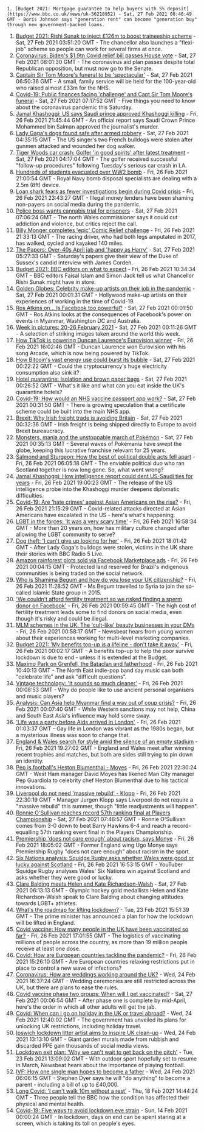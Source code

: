 
    1. [Budget 2021: Mortgage guarantee to help buyers with 5% deposit](https://www.bbc.co.uk/news/uk-56218952) - Sat, 27 Feb 2021 08:46:49 GMT - Boris Johnson says "generation rent" can become "generation buy" through new government-backed loans.
1. [Budget 2021: Rishi Sunak to inject £126m to boost traineeship scheme](https://www.bbc.co.uk/news/business-56218054) - Sat, 27 Feb 2021 03:51:20 GMT - The chancellor also launches a "flexi-job" scheme so people can work for several firms at once.
1. [Coronavirus: Biden's $1.9tn Covid relief bill passes House vote](https://www.bbc.co.uk/news/world-us-canada-56221371) - Sat, 27 Feb 2021 08:01:30 GMT - The coronavirus aid plan passes despite total Republican opposition, but must now go to the Senate.
1. [Captain Sir Tom Moore's funeral to be 'spectacular'](https://www.bbc.co.uk/news/uk-england-beds-bucks-herts-56212135) - Sat, 27 Feb 2021 06:50:36 GMT - A small, family service will be held for the 100-year-old who raised almost £33m for the NHS.
1. [Covid-19: Public finances facing 'challenge' and Capt Sir Tom Moore's funeral](https://www.bbc.co.uk/news/uk-56220742) - Sat, 27 Feb 2021 07:17:52 GMT - Five things you need to know about the coronavirus pandemic this Saturday.
1. [Jamal Khashoggi: US says Saudi prince approved Khashoggi killing](https://www.bbc.co.uk/news/world-us-canada-56213528) - Fri, 26 Feb 2021 21:45:44 GMT - An official report says Saudi Crown Prince Mohammed bin Salman approved the journalist's murder.
1. [Lady Gaga's dogs found safe after armed robbery](https://www.bbc.co.uk/news/world-us-canada-56218620) - Sat, 27 Feb 2021 04:35:15 GMT - The US singer's two French bulldogs were stolen after gunmen attacked and wounded her dog walker.
1. [Tiger Woods car crash: Golfer 'in good spirits' after latest treatment](https://www.bbc.co.uk/news/world-us-canada-56219203) - Sat, 27 Feb 2021 04:17:04 GMT - The golfer received successful "follow-up procedures" following Tuesday's serious car crash in LA.
1. [Hundreds of students evacuated over WW2 bomb](https://www.bbc.co.uk/news/uk-england-devon-56212295) - Fri, 26 Feb 2021 21:00:54 GMT - Royal Navy bomb disposal specialists are dealing with a 2.5m (8ft) device.
1. [Loan shark fears as fewer investigations begin during Covid crisis](https://www.bbc.co.uk/news/business-56209070) - Fri, 26 Feb 2021 23:43:27 GMT - Illegal money lenders have been shaming non-payers on social media during the pandemic.
1. [Police boss wants cannabis trial for prisoners](https://www.bbc.co.uk/news/uk-wales-56215137) - Sat, 27 Feb 2021 07:06:24 GMT - The north Wales commissioner says it could cut addiction and violence, but critics reject the call.
1. [Billy Monger completes 'epic' Comic Relief challenge](https://www.bbc.co.uk/news/uk-england-kent-56213071) - Fri, 26 Feb 2021 21:33:13 GMT - The racing driver, who had both legs amputated in 2017, has walked, cycled and kayaked 140 miles.
1. [The Papers: Over-40s April jab and 'happy as Harry'](https://www.bbc.co.uk/news/blogs-the-papers-56218934) - Sat, 27 Feb 2021 05:27:33 GMT - Saturday's papers give their view of the Duke of Sussex's candid interview with James Corden.
1. [Budget 2021: BBC editors on what to expect](https://www.bbc.co.uk/news/business-56209030) - Fri, 26 Feb 2021 10:34:34 GMT - BBC editors Faisal Islam and Simon Jack tell us what Chancellor Rishi Sunak might have in store.
1. [Golden Globes: Celebrity make-up artists on their job in the pandemic](https://www.bbc.co.uk/news/entertainment-arts-56187525) - Sat, 27 Feb 2021 00:01:31 GMT - Hollywood make-up artists on their experiences of working in the time of Covid-19.
1. [Ros Atkins on... Is Facebook too powerful?](https://www.bbc.co.uk/news/technology-56212076) - Sat, 27 Feb 2021 00:01:50 GMT - Ros Atkins looks at the consequences of Facebook's power on events in Myanmar, Washington DC and Australia.
1. [Week in pictures: 20-26 February 2021](https://www.bbc.co.uk/news/in-pictures-56195660) - Sat, 27 Feb 2021 00:11:26 GMT - A selection of striking images taken around the world this week.
1. [How TikTok is powering Duncan Laurence's Eurovision winner](https://www.bbc.co.uk/news/newsbeat-56210143) - Fri, 26 Feb 2021 16:02:46 GMT - Duncan Laurence won Eurovision with his song Arcade, which is now being powered by TikTok.
1. [How Bitcoin's vast energy use could burst its bubble](https://www.bbc.co.uk/news/science-environment-56215787) - Sat, 27 Feb 2021 00:22:22 GMT - Could the cryptocurrency's huge electricity consumption also sink it?
1. [Hotel quarantine: Isolation and brown paper bags](https://www.bbc.co.uk/news/uk-56212665) - Sat, 27 Feb 2021 00:26:52 GMT - What's it like and what can you eat inside the UK's quarantine hotels?
1. [Covid-19: How would an NHS vaccine passport app work?](https://www.bbc.co.uk/news/technology-56198552) - Sat, 27 Feb 2021 00:31:50 GMT - There is growing speculation that a certificate scheme could be built into the main NHS app.
1. [Brexit: Why Irish freight trade is avoiding Britain](https://www.bbc.co.uk/news/56201463) - Sat, 27 Feb 2021 00:32:36 GMT - Irish freight is being shipped directly to Europe to avoid Brexit bureaucracy.
1. [Monsters, mania and the unstoppable march of Pokémon](https://www.bbc.co.uk/news/world-asia-56178987) - Sat, 27 Feb 2021 00:35:13 GMT - Several waves of Pokémania have swept the globe, keeping this lucrative franchise relevant for 25 years.
1. [Salmond and Sturgeon: How the best of political double acts fell apart](https://www.bbc.co.uk/news/uk-scotland-56166753) - Fri, 26 Feb 2021 06:05:18 GMT - The enviable political duo who ran Scotland together is now long gone. So, what went wrong?
1. [Jamal Khashoggi: How intelligence report could dent US-Saudi ties for years](https://www.bbc.co.uk/news/world-us-canada-56206325) - Fri, 26 Feb 2021 19:00:23 GMT - The release of the US intelligence probe into the Khashoggi murder deepens diplomatic difficulties.
1. [Covid-19: Are 'hate crimes' against Asian Americans on the rise?](https://www.bbc.co.uk/news/world-us-canada-56218684) - Fri, 26 Feb 2021 21:15:29 GMT - Covid-related attacks directed at Asian Americans have escalated in the US - here's what's happening.
1. [LGBT in the forces: 'It was a very scary time'](https://www.bbc.co.uk/news/uk-england-devon-56187485) - Fri, 26 Feb 2021 16:58:34 GMT - More than 20 years on, how has military culture changed after allowing the LGBT community to serve?
1. [Dog theft: 'I can't give up looking for her'](https://www.bbc.co.uk/news/uk-56214506) - Fri, 26 Feb 2021 18:01:42 GMT - After Lady Gaga's bulldogs were stolen, victims in the UK share their stories with BBC Radio 5 Live.
1. [Amazon rainforest plots sold via Facebook Marketplace ads](https://www.bbc.co.uk/news/technology-56168844) - Fri, 26 Feb 2021 00:04:15 GMT - Protected land reserved for Brazil's indigenous communities is being traded on the social network.
1. [Who is Shamima Begum and how do you lose your UK citizenship?](https://www.bbc.co.uk/news/explainers-53428191) - Fri, 26 Feb 2021 11:28:52 GMT - Ms Begum travelled to Syria to join the so-called Islamic State group in 2015.
1. ['We couldn’t afford fertility treatment so we risked finding a sperm donor on Facebook'](https://www.bbc.co.uk/news/stories-56182987) - Fri, 26 Feb 2021 00:59:45 GMT - The high cost of fertility treatment leads some to find donors on social media, even though it's risky and could be illegal.
1. [MLM schemes in the UK: The 'cult-like' beauty businesses in your DMs](https://www.bbc.co.uk/news/newsbeat-55145586) - Fri, 26 Feb 2021 00:58:17 GMT - Newsbeat hears from young women about their experiences working for multi-level marketing companies.
1. [Budget 2021: 'My benefits top-up is a lifeline - don't take it away'](https://www.bbc.co.uk/news/business-55990041) - Fri, 26 Feb 2021 00:02:17 GMT - A benefits top-up to help the poor survive lockdown is due to end - unless it is extended at the Budget.
1. [Maximo Park on Grenfell, the Bataclan and fatherhood](https://www.bbc.co.uk/news/entertainment-arts-56199486) - Fri, 26 Feb 2021 10:40:13 GMT - The North East indie-pop band say music can both "celebrate life" and ask "difficult questions".
1. [Vintage technology: 'It sounds so much cleaner'](https://www.bbc.co.uk/news/business-55808632) - Fri, 26 Feb 2021 00:08:53 GMT - Why do people like to use ancient personal organisers and music players?
1. [Analysis: Can Asia help Myanmar find a way out of coup crisis?](https://www.bbc.co.uk/news/world-asia-56192105) - Fri, 26 Feb 2021 00:07:40 GMT - While Western sanctions may not help, China and South East Asia's influence may hold some sway.
1. ['Life was a party before Aids arrived in London'](https://www.bbc.co.uk/news/uk-england-london-55983269) - Fri, 26 Feb 2021 01:03:37 GMT - Gay life in London was vibrant as the 1980s began, but a mysterious illness was soon to change that.
1. [England & Wales search for style amid the silence of an empty stadium](https://www.bbc.co.uk/sport/rugby-union/56212336) - Fri, 26 Feb 2021 19:27:02 GMT - England and Wales meet after winning recent trophies and matches, but both are sides still trying to pin down an identity.
1. [Pep is football's Heston Blumenthal - Moyes](https://www.bbc.co.uk/sport/football/56212193) - Fri, 26 Feb 2021 22:30:24 GMT - West Ham manager David Moyes has likened Man City manager Pep Guardiola to celebrity chef Heston Blumenthal due to his tactical innovations.
1. [Liverpool do not need 'massive rebuild' - Klopp](https://www.bbc.co.uk/sport/football/56218413) - Fri, 26 Feb 2021 22:30:19 GMT - Manager Jurgen Klopp says Liverpool do not require a "massive rebuild" this summer, though "little readjustments will happen".
1. [Ronnie O'Sullivan reaches record 57th ranking final at Players Championship](https://www.bbc.co.uk/sport/snooker/56221411) - Sat, 27 Feb 2021 07:46:57 GMT - Ronnie O'Sullivan comes from 3-0 down to beat Barry Hawkins 6-4 and reach a record-equalling 57th ranking event final in the Players Championship.
1. [Premiership 'does not care enough' about racism, says Monye](https://www.bbc.co.uk/sport/rugby-union/56199433) - Fri, 26 Feb 2021 18:05:02 GMT - Former England wing Ugo Monye says Premiership Rugby "does not care enough" about racism in the sport.
1. [Six Nations analysis: Squidge Rugby asks whether Wales were good or lucky against Scotland](https://www.bbc.co.uk/sport/av/rugby-union/56164304) - Fri, 26 Feb 2021 16:53:15 GMT - YouTuber Squidge Rugby analyses Wales' Six Nations win against Scotland and asks whether they were good or lucky.
1. [Clare Balding meets Helen and Kate Richardson-Walsh](https://www.bbc.co.uk/sport/av/hockey/56215277) - Sat, 27 Feb 2021 06:13:13 GMT - Olympic hockey gold medallists Helen and Kate Richardson-Walsh speak to Clare Balding about changing attitudes towards LGBT+ athletes.
1. [What's the roadmap for lifting lockdown?](https://www.bbc.co.uk/news/explainers-52530518) - Tue, 23 Feb 2021 15:51:39 GMT - The prime minister has announced a plan for how the lockdown will be lifted in England.
1. [Covid vaccine: How many people in the UK have been vaccinated so far?](https://www.bbc.co.uk/news/health-55274833) - Fri, 26 Feb 2021 17:01:55 GMT - The logistics of vaccinating millions of people across the country, as more than 19 million people receive at least one dose.
1. [Covid: How are European countries tackling the pandemic?](https://www.bbc.co.uk/news/explainers-53640249) - Fri, 26 Feb 2021 15:26:10 GMT - Are European countries relaxing restrictions put in place to control a new wave of infections?
1. [Coronavirus: How are weddings working around the UK?](https://www.bbc.co.uk/news/explainers-52811509) - Wed, 24 Feb 2021 16:37:24 GMT - Wedding ceremonies are still restricted across the UK, but there are plans to ease the rules.
1. [Covid vaccine phase two groups: When will I get vaccinated?](https://www.bbc.co.uk/news/health-56213372) - Sat, 27 Feb 2021 00:06:54 GMT - After phase one is complete by mid-April, here's the order in which all other adults will get the jab.
1. [Covid: When can I go on holiday in the UK or travel abroad?](https://www.bbc.co.uk/news/explainers-52646738) - Wed, 24 Feb 2021 12:40:02 GMT - The government has unveiled its plans for unlocking UK restrictions, including holiday travel.
1. [Ipswich lockdown litter artist aims to inspire UK clean-up](https://www.bbc.co.uk/news/uk-england-suffolk-56173845) - Wed, 24 Feb 2021 13:13:10 GMT - Giant garden murals made from rubbish and discarded PPE gain thousands of social media views.
1. [Lockdown exit plan: 'Why we can't wait to get back on the pitch'](https://www.bbc.co.uk/news/newsbeat-56101175) - Tue, 23 Feb 2021 13:09:02 GMT - With outdoor sport hopefully set to resume in March, Newsbeat hears about the importance of playing football.
1. [IVF: How one single man hopes to become a father](https://www.bbc.co.uk/news/uk-wales-56162721) - Wed, 24 Feb 2021 06:06:15 GMT - Stephen Dyer says he will "do anything" to become a parent - including a bill of up to £40,000.
1. [Long Covid: 'I can't walk 10m without a rest'](https://www.bbc.co.uk/news/uk-56113021) - Thu, 18 Feb 2021 14:44:24 GMT - Three people tell the BBC how the condition has affected their physical and mental health.
1. [Covid-19: Five ways to avoid lockdown eye strain](https://www.bbc.co.uk/news/uk-55933168) - Sun, 14 Feb 2021 00:00:24 GMT - In lockdown, days on end can be spent staring at a screen, which is taking its toll on people's eyes.

